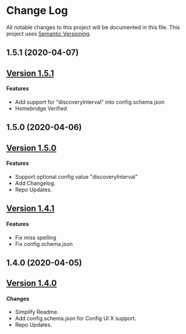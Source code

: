 # Change Log

All notable changes to this project will be documented in this file. This project uses [Semantic Versioning](https://semver.org/).

## 1.5.1 (2020-04-07)

## [Version 1.5.1](https://github.com/donavanbecker/homebridge-honeywell-home/compare/v1.5.0...1.5.1)

#### Features

- Add support for "discoveryInterval" into config.schema.json
- Homebridge Verified

## 1.5.0 (2020-04-06)

## [Version 1.5.0](https://github.com/donavanbecker/homebridge-honeywell-home/compare/v1.4.1...1.5.0)

#### Features

- Support optional config value "discoveryInterval"
- Add Changelog.
- Repo Updates.

## [Version 1.4.1](https://github.com/donavanbecker/homebridge-honeywell-home/compare/v1.4.0...1.4.1)

#### Features

- Fix miss spelling
- Fix config.schema.json

## 1.4.0 (2020-04-05)

## [Version 1.4.0](https://github.com/donavanbecker/homebridge-honeywell-home/compare/v1.3.8...1.4.0)

#### Changes

- Simplify Readme.
- Add config.schema.json for Config UI X support.
- Repo Updates.
